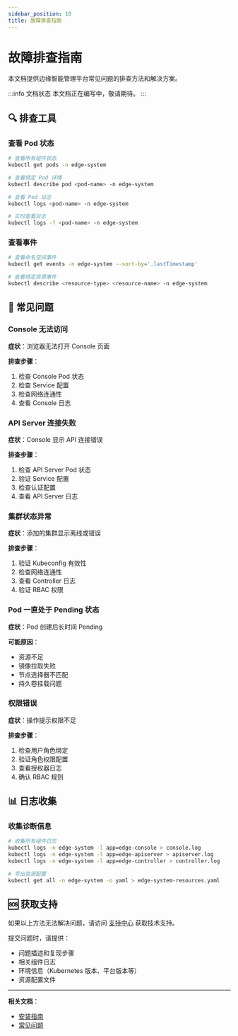 ```yaml
---
sidebar_position: 10
title: 故障排查指南
---
```


# 故障排查指南

本文档提供边缘智能管理平台常见问题的排查方法和解决方案。

:::info 文档状态
本文档正在编写中，敬请期待。
:::

## 🔍 排查工具

### 查看 Pod 状态

```bash
# 查看所有组件状态
kubectl get pods -n edge-system

# 查看特定 Pod 详情
kubectl describe pod <pod-name> -n edge-system

# 查看 Pod 日志
kubectl logs <pod-name> -n edge-system

# 实时查看日志
kubectl logs -f <pod-name> -n edge-system
```

### 查看事件

```bash
# 查看命名空间事件
kubectl get events -n edge-system --sort-by='.lastTimestamp'

# 查看特定资源事件
kubectl describe <resource-type> <resource-name> -n edge-system
```

## 🚨 常见问题

### Console 无法访问

**症状**：浏览器无法打开 Console 页面

**排查步骤**：

1. 检查 Console Pod 状态
2. 检查 Service 配置
3. 检查网络连通性
4. 查看 Console 日志

### API Server 连接失败

**症状**：Console 显示 API 连接错误

**排查步骤**：

1. 检查 API Server Pod 状态
2. 验证 Service 配置
3. 检查认证配置
4. 查看 API Server 日志

### 集群状态异常

**症状**：添加的集群显示离线或错误

**排查步骤**：

1. 验证 Kubeconfig 有效性
2. 检查网络连通性
3. 查看 Controller 日志
4. 验证 RBAC 权限

### Pod 一直处于 Pending 状态

**症状**：Pod 创建后长时间 Pending

**可能原因**：

- 资源不足
- 镜像拉取失败
- 节点选择器不匹配
- 持久卷挂载问题

### 权限错误

**症状**：操作提示权限不足

**排查步骤**：

1. 检查用户角色绑定
2. 验证角色权限配置
3. 查看授权器日志
4. 确认 RBAC 规则

## 📊 日志收集

### 收集诊断信息

```bash
# 收集所有组件日志
kubectl logs -n edge-system -l app=edge-console > console.log
kubectl logs -n edge-system -l app=edge-apiserver > apiserver.log
kubectl logs -n edge-system -l app=edge-controller > controller.log

# 导出资源配置
kubectl get all -n edge-system -o yaml > edge-system-resources.yaml
```

## 🆘 获取支持

如果以上方法无法解决问题，请访问 [支持中心](../reference/support.md) 获取技术支持。

提交问题时，请提供：

- 问题描述和复现步骤
- 相关组件日志
- 环境信息（Kubernetes 版本、平台版本等）
- 资源配置文件

---

**相关文档**：
- [安装指南](./install-platform.md)
- [常见问题](../reference/faq.md)

